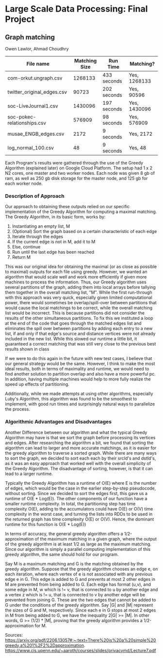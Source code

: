 # Large Scale Data Processing: Final Project
## Graph matching
Owen Lawlor, Ahmad Choudhry  

|           File name           |        Matching Size         |        Run Time              |  Matching?   |
| ------------------------------| ---------------------------- | ---------------------------- | ------------ |
| com-orkut.ungraph.csv         | 1268133                      |         433 seconds          | Yes, 1268133 |
| twitter_original_edges.csv    | 90723                        |         202 seconds          | Yes, 90596   | 
| soc-LiveJournal1.csv          | 1430096                      |         197 seconds          | Yes, 1430096 |
| soc-pokec-relationships.csv   | 576909                       |         98 seconds           | Yes, 576909  |
| musae_ENGB_edges.csv          | 2172                         |         9 seconds            | Yes, 2172    |
| log_normal_100.csv            | 48                           |         9 seconds            | Yes, 48      |

Each Program's results were gathered through the use of the Greedy Algorithm (explained later) on Google Cloud Platform. The setup had 1 x 2 N2 cores, one master and two worker nodes. Each node was given 8 gb of ram, as well as 250 gb disk storage for the master node, and 125 gb for each worker node. 

### Description of Approach
Our approach to obtaining these outputs relied on our specific implementation of the Greedy Algorithm for computing a maximal matching. The Greedy Algorithm, in its basic form, works by:
1.  Instantiating an empty list, M
2.  (Optional) Sort the graph based on a certain characteristic of each edge
3.  Iterate through the edges
4.  If the current edge is not in M, add it to M
5.  Else, continue
6.  Run until the last edge has been reached
7.  Return M

This was our original idea for obtaining the maximal (or as close as possible to maximal) outputs for each file using greedy. However, we wanted an algorithm that would scale well and work more efficiently if given more machines to process the information. Thus, our Greedy algorithm uses several partitions of the graph, adding them into local arrays before tallying them together in the overall matching list, "M". While the first run-through with this approach was very quick, especially given limited computational power, there would sometimes be overlap/spill-over between partitions that would cause the local matchings to be correct, while the overall matching list would be incorrect. This is because partitions did not consider the results of the other simultaneous partitions. To fix this we instituted a loop at the end of the code that goes through the matched edges list and eliminates the spill over between partitions by adding each entry to a new list, if and only if that edge's source and distance vertices were not already included in the new list. While this slowed our runtime a little bit, it guaranteed a correct matching that was still very close to the previous best results shown in class

If we were to do this again in the future with new test cases, I believe that our general strategy would be the same. However, I think to make the most ideal results, both in terms of maximality and runtime, we would need to find another solution to partition overlap and also have a more powerful pc. In addition, having multiple machines would help to more fully realize the speed up effects of partitioning.

Additionally, while we made attempts at using other algorithms, especially Luby's Algorithm, this algorithm was found to be the smoothest to implement, with good run times and surprisingly natural ways to parallelize the process.

### Algorithmic Advantages and Disadvantages

Another Difference between our algorithm and what the typical Greedy Algorithm may have is that we sort the graph before processing its vertices and edges. After researching the algorithm a bit, we found that sorting the algorithm can lead to larger and more accurate matchings, as it is easier for the greedy algorithm to traverse a sorted graph. While there are many ways to sort the graph, we decided to sort each each by their srcId's and dstId's, as it was an easy approach that worked well with the overall simplicity of the Greedy Algorithm. The disadvantage of sorting, however, is that it can lead to a larger runtime.

Typically the Greedy Algorithm has a runtime of O(E) where E is the number of edges, which would be the case in the earlier step-by-step pseudocode, without sorting. Since we decided to sort the edges first, this gave us a runtime of O(E * Log(E)). The other components of our function have a smaller runtime complexity. In total, the partitioning step has time complexity O(E), adding to the accumulators could have O(E) or O(V) time complexity in the worst case, and turning the lists into RDDs to be used in the returned graph has time complexity O(E) or O(V). Hence, the dominant runtime for this function is O(E * Log(E))

In terms of accuracy, the general greedy algorithm offers a 1/2-approximation of the maximum matching in a given graph, where the output of the greedy algorithm is at least 1/2 as large as the maximum matching. Since our algorithm is simply a parallel computing implementation of this greedy algorithm, the same should hold for our program. 

Say M is a maximum matching and G is the matching obtained by the greedy algorithm. Suppose that the greedy algorithm chooses an edge e, on each iteration, where each vertex of e is not associated with any previous edge e in G. This edge is added to G and prevents at most 2 other edges in M are prevented from being added to G. Each edge has format (u,v), and some edge in M, w which is != v, that is connected to u by another edge and a vertex z which is != u, that is connected to v by another edge will be prevented from joining G. These are the two edges that cannot be added to G under the conditions of the greedy algorithm. Say |G| and |M| represent the sizes of G and M, respectively. 
Since each e in G stops at most 2 edges in M from being added to G, we have the inequality 2|G| >= |M|. In other words, G >= (1/2) * |M|, proving that the greedy algorithm provides a 1/2-approximation for M.

Sources: https://arxiv.org/pdf/2206.13057#:~:text=There%20is%20a%20simple%20greedy,a%201%2F2%2Dapproximation.
         https://www.cis.upenn.edu/~aaroth/courses/slides/privacymd/Lecture7.pdf

  
 

